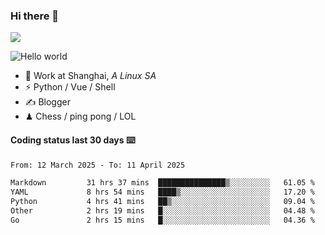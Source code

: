 ### Hi there 👋
![](https://komarev.com/ghpvc/?username=Xuhandsome)


<img src="https://github-readme-stats.vercel.app/api?username=XuHandsome&show_icons=true&theme=merko" alt="Hello world">

<br/>

- 🍻  Work at Shanghai, _A Linux SA_
- ⚡  Python / Vue / Shell
- ✍️  Blogger
- ♟  Chess / ping pong / LOL

#### Coding status last 30 days ⌨️

<!--START_SECTION:waka-->

```txt
From: 12 March 2025 - To: 11 April 2025

Markdown         31 hrs 37 mins  ███████████████▒░░░░░░░░░   61.05 %
YAML             8 hrs 54 mins   ████▒░░░░░░░░░░░░░░░░░░░░   17.20 %
Python           4 hrs 41 mins   ██▒░░░░░░░░░░░░░░░░░░░░░░   09.04 %
Other            2 hrs 19 mins   █░░░░░░░░░░░░░░░░░░░░░░░░   04.48 %
Go               2 hrs 15 mins   █░░░░░░░░░░░░░░░░░░░░░░░░   04.36 %
```

<!--END_SECTION:waka-->
